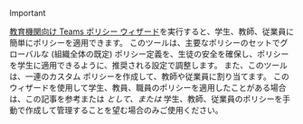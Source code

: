 > [!IMPORTANT]
> [教育機関向け Teams ポリシー ウィザード](../easy-policy-setup-edu.md)を実行すると、学生、教師、従業員に簡単にポリシーを適用できます。 このツールは、主要なポリシーのセットでグローバルな (組織全体の既定) ポリシー定義を、生徒の安全を確保し、ポリシーを学生に適用できるように、推奨される設定で調整します。 また、このツールは、一連のカスタム ポリシーを作成して、教師や従業員に割り当てます。 このウィザードを使用して学生、教員、職員のポリシーを適用したことがある場合は、この記事を参考または *として、または* 学生、教師、従業員のポリシーを手動で作成して管理することを望む場合のみご使用ください。
